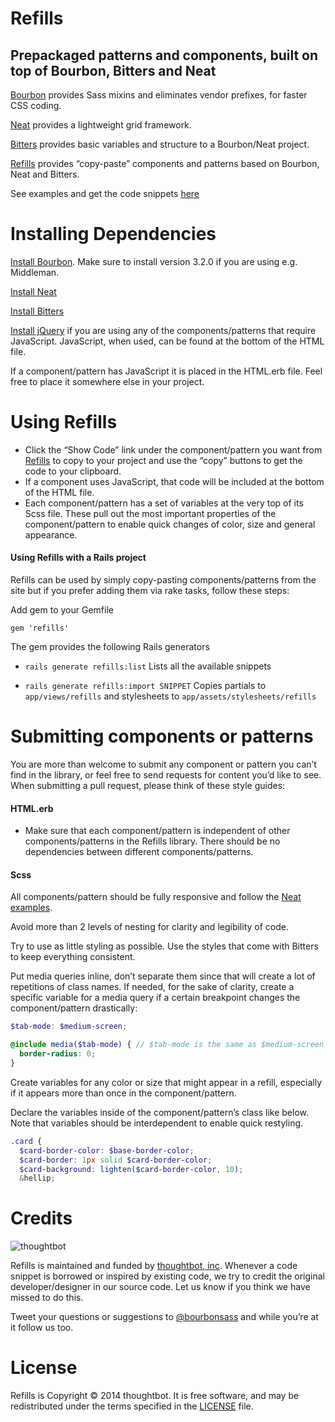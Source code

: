 # Refills

## Prepackaged patterns and components, built on top of Bourbon, Bitters and Neat

[Bourbon](http://bourbon.io) provides Sass mixins and eliminates vendor prefixes, for faster CSS coding.

[Neat](http://neat.bourbon.io) provides a lightweight grid framework.

[Bitters](http://bitters.bourbon.io) provides basic variables and structure to a Bourbon/Neat project.

[Refills](http://refills.bourbon.io) provides “copy-paste” components and patterns based on Bourbon, Neat and Bitters.

See examples and get the code snippets [here](http://refills.bourbon.io)

# Installing Dependencies

[Install Bourbon](http://bourbon.io). Make sure to install version 3.2.0 if you are using e.g. Middleman.

[Install Neat](http://neat.bourbon.io)

[Install Bitters](http://bitters.bourbon.io)

[Install jQuery](http://jquery.com) if you are using any of the components/patterns that require JavaScript. JavaScript, when used, can be found at the bottom of the HTML file.

If a component/pattern has JavaScript it is placed in the HTML.erb file. Feel free to place it somewhere else in your project.

# Using Refills

* Click the “Show Code” link under the component/pattern you want from [Refills](http://refills.bourbon.io) to copy to your project and use the “copy” buttons to get the code to your clipboard.
* If a component uses JavaScript, that code will be included at the bottom of the HTML file.
* Each component/pattern has a set of variables at the very top of its Scss file. These pull out the most important properties of the component/pattern to enable quick changes of color, size and general appearance.

#### Using Refills with a Rails project

Refills can be used by simply copy-pasting components/patterns from the site but if you prefer adding them via rake tasks, follow these steps:

Add gem to your Gemfile

    gem 'refills'

The gem provides the following Rails generators

* `rails generate refills:list`
Lists all the available snippets

* `rails generate refills:import SNIPPET`
Copies partials to `app/views/refills` and stylesheets to
`app/assets/stylesheets/refills`

# Submitting components or patterns

You are more than welcome to submit any component or pattern you can’t find in the library, or feel free to send requests for content you’d like to see. When submitting a pull request, please think of these style guides:

#### HTML.erb

* Make sure that each component/pattern is independent of other components/patterns in the Refills library. There should be no dependencies between different components/patterns.

#### Scss

All components/pattern should be fully responsive and follow the [Neat examples](http://neat.bourbon.io/examples).

Avoid more than 2 levels of nesting for clarity and legibility of code.

Try to use as little styling as possible. Use the styles that come with Bitters to keep everything consistent.

Put media queries inline, don’t separate them since that will create a lot of repetitions of class names. If needed, for the sake of clarity, create a specific variable for a media query if a certain breakpoint changes the component/pattern drastically:

```scss
$tab-mode: $medium-screen;

@include media($tab-mode) { // $tab-mode is the same as $medium-screen here
  border-radius: 0;
}
```

Create variables for any color or size that might appear in a refill, especially if it appears more than once in the component/pattern.

Declare the variables inside of the component/pattern’s class like below. Note that variables should be interdependent to enable quick restyling.

```scss
.card {
  $card-border-color: $base-border-color;
  $card-border: 1px solid $card-border-color;
  $card-background: lighten($card-border-color, 10);
  &hellip;
```

# Credits

![thoughtbot](http://thoughtbot.com/images/tm/logo.png)

Refills is maintained and funded by [thoughtbot, inc](http://thoughtbot.com). Whenever a code snippet is borrowed or inspired by existing code, we try to credit the original developer/designer in our source code. Let us know if you think we have missed to do this.

Tweet your questions or suggestions to [@bourbonsass](https://twitter.com/bourbonsass) and while you’re at it follow us too.

# License

Refills is Copyright © 2014 thoughtbot. It is free software, and may be redistributed under the terms specified in the [LICENSE](LICENSE.txt) file.
